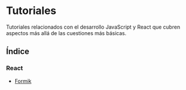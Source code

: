 # Tutoriales

Tutoriales relacionados con el desarrollo JavaScript y React que cubren aspectos más allá de las cuestiones más básicas.

## Índice

### React
* [Formik](https://github.com/DevJoseManuel/js-tutorials/blob/master/react/formik/00_Cover.md)


